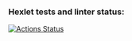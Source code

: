 ### Hexlet tests and linter status:
[![Actions Status](https://github.com/evdokimoww/typescript-project-81/actions/workflows/hexlet-check.yml/badge.svg)](https://github.com/evdokimoww/typescript-project-81/actions)